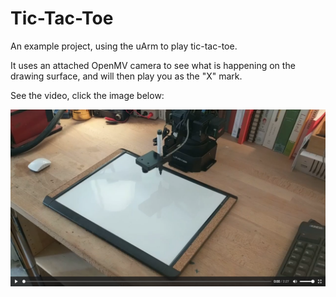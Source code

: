 # Tic-Tac-Toe

An example project, using the uArm to play tic-tac-toe.

It uses an attached OpenMV camera to see what is happening on the drawing surface, and will then play you as the "X" mark.

See the video, click the image below:

[![Tic-Tac-Toe Video](./tictactoe_video_image.png)](https://andysigler.github.io/uarm-projects/tictactoe/tictactoe_video.mp4)
